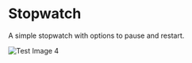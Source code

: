 # Stopwatch
A simple stopwatch with options to pause and restart.

![Test Image 4](https://github.com/siddheshkothadi/Stopwatch/blob/master/screenshots/Screenshot_2020-02-22-20-44-27-98_1d6682e413e3e4642414647351799991.png)
